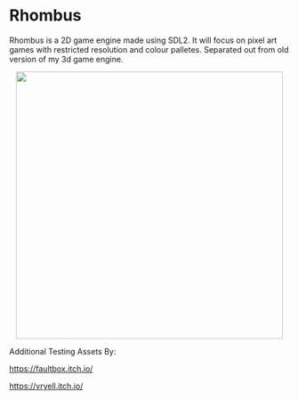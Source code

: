 # Rhombus
Rhombus is a 2D game engine made using SDL2. It will focus on pixel art games with restricted resolution and colour palletes. Separated out from old version of my 3d game engine.

<p align="center">
  <img width="480" height="480" src="https://github.com/RawbPower/Rhombus/blob/main/Rhombus/assets/RhombusIconBlueLarge.png">
</p>

Additional Testing Assets By:

https://faultbox.itch.io/

https://vryell.itch.io/
